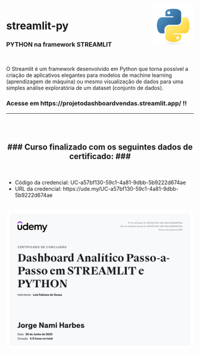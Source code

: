 <img src="https://github.com/devicons/devicon/blob/master/icons/python/python-original.svg" align="right" width="110">

# streamlit-py

<h3>PYTHON na framework STREAMLIT</h3>
<br>

<p>O Streamlit é um framework desenvolvido em Python que torna possível a criação de aplicativos elegantes para modelos de machine learning (aprendizagem de máquina) ou mesmo visualização de dados para uma simples análise exploratória de um dataset (conjunto de dados).</p>

<h3>Acesse em https://projetodashboardvendas.streamlit.app/ !!</h3>

<hr>
<br>

<br>
<h2 align="center">### Curso finalizado com os seguintes dados de certificado: ###</h2>
<br>

<ul>
<li>Código da credencial: 	UC-a57bf130-59c1-4a81-9dbb-5b9222d674ae</li>
<li>URL da credencial: 		https://ude.my/UC-a57bf130-59c1-4a81-9dbb-5b9222d674ae</li>
</ul>
<br>

<img src="UC-a57bf130-59c1-4a81-9dbb-5b9222d674ae.jpg" align="center" width="900">
